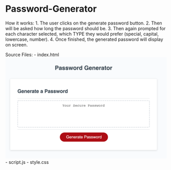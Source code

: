 # Password-Generator
How it works:
    1.  The user clicks on the generate password button.
    2.  Then will be asked how long the password should be.
    3.  Then again prompted for each character selected, which TYPE they would prefer (special, capital, lowercase, number).
    4.  Once finished, the generated password will display on screen.

Source Files:
    -   index.html
    ![Screenshot](/Assets/button.png)
    -   script.js
    -   style.css